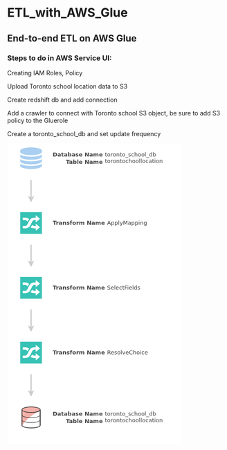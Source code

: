 # ETL_with_AWS_Glue

## End-to-end ETL on AWS Glue
### Steps to do in AWS Service UI:

 Creating IAM Roles, Policy

 Upload Toronto school location data to S3

 Create redshift db and add connection

 Add a crawler to connect with Toronto school S3 object, be sure to add S3 policy to the Gluerole

 Create a toronto_school_db and set update frequency

 ![GLue workflow](glue.png)

